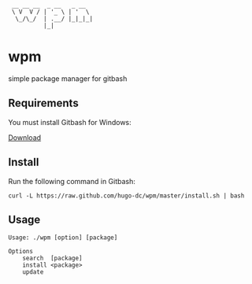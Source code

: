 ```
 __ __ __  _ __   _ __  
 \ V  V / | '_ \ | '  \ 
  \_/\_/  | .__/ |_|_|_|
          |_|           
```

wpm 
===

simple package manager for gitbash

Requirements
------------

You must install Gitbash for Windows:

[Download](http://git-scm.com/download/win)

Install
-------

Run the following command in Gitbash:

    curl -L https://raw.github.com/hugo-dc/wpm/master/install.sh | bash

Usage
-----

    Usage: ./wpm [option] [package]

    Options
        search	[package]
        install	<package>
        update 



